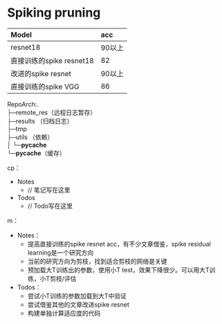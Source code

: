# Spiking pruning
| Model                    | acc    |
| :----------------------- | :----- |
| resnet18                 | 90以上 |
| 直接训练的spike resnet18 | 82     |
| 改进的spike resnet       | 90以上 |
| 直接训练的spike VGG      | 86     |

RepoArch:.<br/>
├─remote_res（远程日志暂存）<br/>
├─results   （归档日志）<br/>
├─tmp       <br/>
├─utils     （依赖）<br/>
│  └─__pycache__<br/>
└─__pycache__（缓存）<br/>

cp：
+ Notes
  + // 笔记写在这里
+ Todos
  + // Todo写在这里

m：
+ Notes：
  + 提高直接训练的spike resnet acc，有不少文章借鉴，spike residual learning是一个研究方向
  + 当前的研究方向为剪枝，找到适合剪枝的网络是关键
  + 预加载大T训练出的参数，使用小T test，效果下降很少。可以用大T训练，小T剪枝/评估
+ Todos：
  + 尝试小T训练的参数加载到大T中验证
  + 尝试借鉴其他的文章改进spike resnet
  + 构建单独计算适应度的代码


